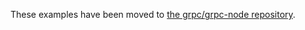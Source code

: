 These examples have been moved to [the grpc/grpc-node repository](https://github.com/grpc/grpc-node/tree/master/examples).
